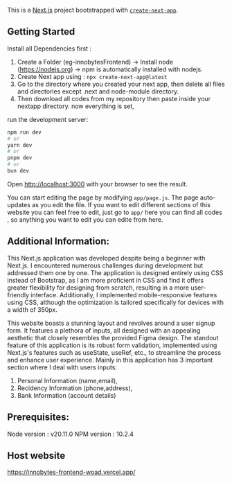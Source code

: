 This is a [Next.js](https://nextjs.org/) project bootstrapped with [`create-next-app`](https://github.com/vercel/next.js/tree/canary/packages/create-next-app).

## Getting Started
Install all Dependencies first :
1) Create a Folder (eg-innobytesFrontend) -> Install node (https://nodejs.org) -> npm is automatically installed with nodejs.
2) Create Next app using : ``` npx create-next-app@latest ```
3) Go to the directory where you created your next app, then delete all files and directories except .next and node-module directory.
4) Then download all codes from my repository then paste inside your nextapp directory.
now everything is set,

run the development server:

```bash
npm run dev
# or
yarn dev
# or
pnpm dev
# or
bun dev
```

Open [http://localhost:3000](http://localhost:3000) with your browser to see the result.

You can start editing the page by modifying `app/page.js`. The page auto-updates as you edit the file.
If you want to edit different sections of this website you can feel free to edit, just go to `app/` here you can find
all codes , so anything you want to edit you can edite from here.




## Additional Information:
This Next.js application was developed despite being a beginner with Next.js. I encountered numerous challenges during development but addressed them one by one. The application is designed entirely using CSS instead of Bootstrap, as I am more proficient in CSS and find it offers greater flexibility for designing from scratch, resulting in a more user-friendly interface. Additionally, I implemented mobile-responsive features using CSS, although the optimization is tailored specifically for devices with a width of 350px.

This website boasts a stunning layout and revolves around a user signup form. It features a plethora of inputs, all designed with an appealing aesthetic that closely resembles the provided Figma design. The standout feature of this application is its robust form validation, implemented using Next.js's features such as useState, useRef, etc., to streamline the process and enhance user experience.
Mainly in this application has 3 important section where I deal with users inputs:
1) Personal Information (name,email),
2) Recidency Information (phone,address),
3) Bank Information (account details)

## Prerequisites:
Node version : v20.11.0
NPM version : 10.2.4

## Host website 
https://innobytes-frontend-woad.vercel.app/


